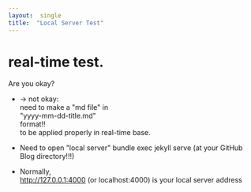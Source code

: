 ```yaml
---
layout:  single
title:  "Local Server Test"
---
```


# real-time test.

Are you okay?

- -> not okay:  
need to make a "md file" in  
"yyyy-mm-dd-title.md"  
format!!  
 to be applied properly in real-time base.

- Need to open "local server"
bundle exec jekyll serve (at your GitHub Blog directory!!!)

- Normally,  
http://127.0.0.1:4000  (or localhost:4000)
is your local server address